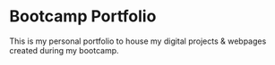 # Bootcamp Portfolio
This is my personal portfolio to house my digital projects & webpages created during my bootcamp.
